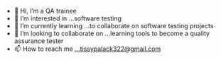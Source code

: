 - 👋 Hi, I’m a QA trainee 
- 👀 I’m interested in ...software testing
- 🌱 I’m currently learning ...to collaborate on software testing projects
- 💞️ I’m looking to collaborate on ...learning tools to become a quality assurance tester
- 📫 How to reach me ...tissypalack322@gmail.com

<!---
motherT/motherT is a ✨ special ✨ repository because its `README.md` (this file) appears on your GitHub profile.
You can click the Preview link to take a look at your changes.
--->
